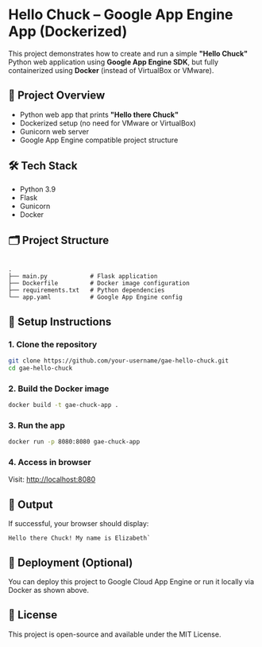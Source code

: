 # Hello Chuck – Google App Engine App (Dockerized)

This project demonstrates how to create and run a simple **"Hello Chuck"** Python web application using **Google App Engine SDK**, but fully containerized using **Docker** (instead of VirtualBox or VMware).


## 🚀 Project Overview

- Python web app that prints **"Hello there Chuck"**
- Dockerized setup (no need for VMware or VirtualBox)
- Gunicorn web server
- Google App Engine compatible project structure


## 🛠 Tech Stack

- Python 3.9
- Flask
- Gunicorn
- Docker


## 🗂 Project Structure

```

.
├── main.py            # Flask application
├── Dockerfile         # Docker image configuration
├── requirements.txt   # Python dependencies
└── app.yaml           # Google App Engine config

````


## 🔧 Setup Instructions

### 1. Clone the repository
```bash
git clone https://github.com/your-username/gae-hello-chuck.git
cd gae-hello-chuck
````

### 2. Build the Docker image

```bash
docker build -t gae-chuck-app .
```

### 3. Run the app

```bash
docker run -p 8080:8080 gae-chuck-app
```

### 4. Access in browser

Visit: [http://localhost:8080](http://localhost:8080)


## 📄 Output

If successful, your browser should display:

```
Hello there Chuck! My name is Elizabeth`
```


## 🧰 Deployment (Optional)

You can deploy this project to Google Cloud App Engine or run it locally via Docker as shown above.


## 📝 License

This project is open-source and available under the MIT License.

```

